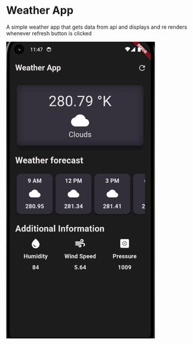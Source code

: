 <h1>Weather App</h1>
<p>A simple weather app that gets data from api and displays and re renders whenever refresh button is clicked</p>
<img src="Photos1.png" alt="Weather app picture">
